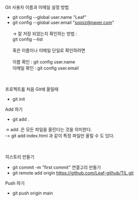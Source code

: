 Git 사용자 이름과 이메일 설정 방법
- git config --global user.name "Leaf"
- git config --global user.email "soioiz@naver.com"
<br><br>
-> 잘 저장 되었는지 확인하는 방법 : <br>
git config --list <br><br>
혹은 이름이나 이메일 단일로 확인하려면<br>
<br>이름 확인 : git config user.name
<br>이메일 확인 : git config user.email
<br><br><br>



프로젝트를 처음 Git에 올릴때
- git init

Add 하기
- git add .

-> add .은 모든 파일을 올린다는 것을 의미한다.<br> -> git add index.html 과 같이 특정 파일만 올릴 수 도 있다.<br><br><br>

히스토리 만들기
- git commit -m "first commit"
연결고리 만들기
- git remote add origin https://github.com/Leaf-github/TIL.git

Push 하기
- git push origin main


